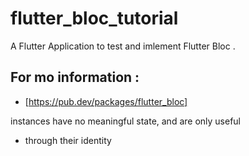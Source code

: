 # flutter_bloc_tutorial

A Flutter Application to test and imlement Flutter Bloc .

## For mo information : 
- [https://pub.dev/packages/flutter_bloc]

instances have no meaningful state, and are only useful
   * through their identity

